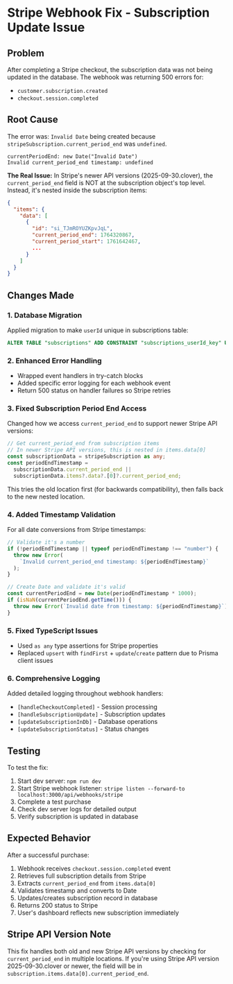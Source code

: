 # Stripe Webhook Fix - Subscription Update Issue

## Problem

After completing a Stripe checkout, the subscription data was not being updated in the database. The webhook was returning 500 errors for:

- `customer.subscription.created`
- `checkout.session.completed`

## Root Cause

The error was: `Invalid Date` being created because `stripeSubscription.current_period_end` was `undefined`.

```
currentPeriodEnd: new Date("Invalid Date")
Invalid current_period_end timestamp: undefined
```

**The Real Issue:** In Stripe's newer API versions (2025-09-30.clover), the `current_period_end` field is NOT at the subscription object's top level. Instead, it's nested inside the subscription items:

```json
{
  "items": {
    "data": [
      {
        "id": "si_TJmROYUZKpvJqL",
        "current_period_end": 1764320867,
        "current_period_start": 1761642467,
        ...
      }
    ]
  }
}
```

## Changes Made

### 1. Database Migration

Applied migration to make `userId` unique in subscriptions table:

```sql
ALTER TABLE "subscriptions" ADD CONSTRAINT "subscriptions_userId_key" UNIQUE ("userId");
```

### 2. Enhanced Error Handling

- Wrapped event handlers in try-catch blocks
- Added specific error logging for each webhook event
- Return 500 status on handler failures so Stripe retries

### 3. Fixed Subscription Period End Access

Changed how we access `current_period_end` to support newer Stripe API versions:

```typescript
// Get current_period_end from subscription items
// In newer Stripe API versions, this is nested in items.data[0]
const subscriptionData = stripeSubscription as any;
const periodEndTimestamp =
  subscriptionData.current_period_end ||
  subscriptionData.items?.data?.[0]?.current_period_end;
```

This tries the old location first (for backwards compatibility), then falls back to the new nested location.

### 4. Added Timestamp Validation

For all date conversions from Stripe timestamps:

```typescript
// Validate it's a number
if (!periodEndTimestamp || typeof periodEndTimestamp !== "number") {
  throw new Error(
    `Invalid current_period_end timestamp: ${periodEndTimestamp}`
  );
}

// Create Date and validate it's valid
const currentPeriodEnd = new Date(periodEndTimestamp * 1000);
if (isNaN(currentPeriodEnd.getTime())) {
  throw new Error(`Invalid date from timestamp: ${periodEndTimestamp}`);
}
```

### 5. Fixed TypeScript Issues

- Used `as any` type assertions for Stripe properties
- Replaced `upsert` with `findFirst` + `update`/`create` pattern due to Prisma client issues

### 6. Comprehensive Logging

Added detailed logging throughout webhook handlers:

- `[handleCheckoutCompleted]` - Session processing
- `[handleSubscriptionUpdate]` - Subscription updates
- `[updateSubscriptionInDb]` - Database operations
- `[updateSubscriptionStatus]` - Status changes

## Testing

To test the fix:

1. Start dev server: `npm run dev`
2. Start Stripe webhook listener: `stripe listen --forward-to localhost:3000/api/webhooks/stripe`
3. Complete a test purchase
4. Check dev server logs for detailed output
5. Verify subscription is updated in database

## Expected Behavior

After a successful purchase:

1. Webhook receives `checkout.session.completed` event
2. Retrieves full subscription details from Stripe
3. Extracts `current_period_end` from `items.data[0]`
4. Validates timestamp and converts to Date
5. Updates/creates subscription record in database
6. Returns 200 status to Stripe
7. User's dashboard reflects new subscription immediately

## Stripe API Version Note

This fix handles both old and new Stripe API versions by checking for `current_period_end` in multiple locations. If you're using Stripe API version 2025-09-30.clover or newer, the field will be in `subscription.items.data[0].current_period_end`.
